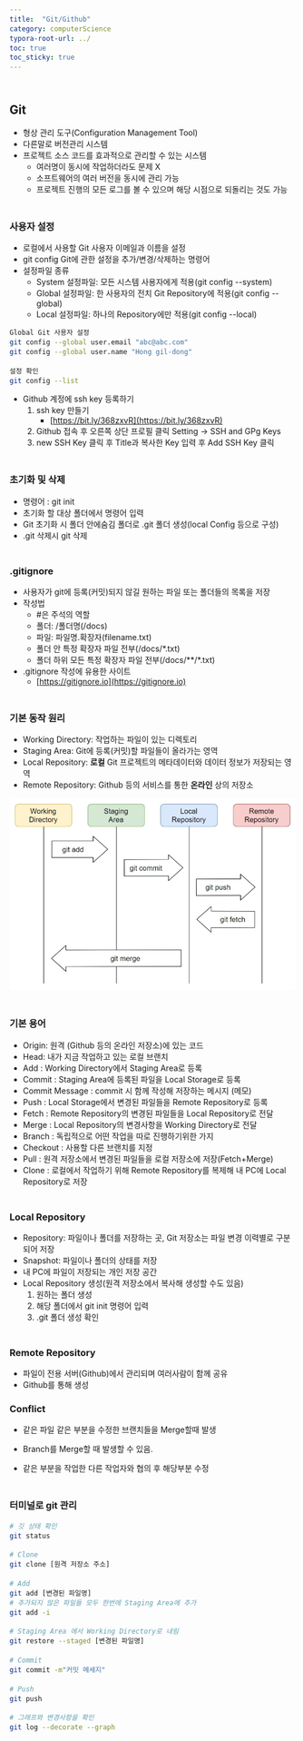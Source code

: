 ```yaml
---
title:  "Git/Github"
category: computerScience
typora-root-url: ../
toc: true
toc_sticky: true
---
```




## <br>Git

- 형상 관리 도구(Configuration Management Tool) 
- 다른말로 버전관리 시스템
- 프로젝트 소스 코드를 효과적으로 관리할 수 있는 시스템
  - 여러명이 동시에 작업하더라도 문제 X
  - 소프트웨어의 여러 버전을 동시에 관리 가능
  - 프로젝트 진행의 모든 로그를 볼 수 있으며 해당 시점으로 되돌리는 것도 가능

### <br>사용자 설정

- 로컬에서 사용할 Git 사용자 이메일과 이름을 설정
- git config Git에 관한 설정을 추가/변경/삭제하는 명령어
- 설정파일 종류
  - System 설정파일: 모든 시스템 사용자에게 적용(git config --system)
  - Global 설정파일: 한 사용자의 전치 Git Repository에 적용(git config --global)
  - Local 설정파일: 하나의 Repository에만 적용(git config --local)

```bash
Global Git 사용자 설정
git config --global user.email "abc@abc.com"
git config --global user.name "Hong gil-dong"

설정 확인
git config --list
```

- Github 계정에 ssh key 등록하기
  1. ssh key 만들기
     - [https://bit.ly/368zxvR](https://bit.ly/368zxvR)
  2. Github 접속 후 오른쪽 상단 프로필 클릭 Setting -> SSH and GPg Keys
  3. new SSH Key 클릭 후 Title과 복사한 Key 입력 후 Add SSH Key 클릭

### <br>초기화 및 삭제

- 명령어 : git init
- 초기화 할 대상 폴더에서 명령어 입력
- Git 초기화 시 폴더 안에숨김 폴더로 .git 폴더 생성(local Config 등으로 구성)
- .git 삭제시 git 삭제

### <br>.gitignore

- 사용자가 git에 등록(커밋)되지 않길 원하는 파일 또는 폴더들의 목록을 저장
- 작성법
  - #은 주석의 역할
  - 폴더: /폴더명(/docs)
  - 파일: 파일명.확장자(filename.txt)
  - 폴더 안 특정 확장자 파일 전부(/docs/*.txt)
  - 폴더 하위 모든 특정 확장자 파일 전부(/docs/\*\*/\*.txt)
- .gitignore 작성에 유용한 사이트
  - [https://gitignore.io](https://gitignore.io)

### <br>기본 동작 원리

- Working Directory: 작업하는 파일이 있는 디렉토리
- Staging Area: Git에 등록(커밋)할 파일들이 올라가는 영역
- Local Repository: **로컬** Git 프로젝트의 메타데이터와 데이터 정보가 저장되는 영역
- Remote Repository: Github 등의 서비스를 통한 **온라인** 상의 저장소

<img src="/../images/git/git.jpg" alt="git" style="zoom:80%;" />

### <br>기본 용어

- Origin: 원격 (Github 등의 온라인 저장소)에 있는 코드 
- Head: 내가 지금 작업하고 있는 로컬 브랜치 
- Add : Working Directory에서 Staging Area로 등록
- Commit : Staging Area에 등록된 파일을 Local Storage로 등록
- Commit Message : commit 시 함께 작성해 저장하는 메시지 (메모)
- Push : Local Storage에서 변경된 파일들을 Remote Repository로 등록
- Fetch : Remote Repository의 변경된 파일들을 Local Repository로 전달
- Merge : Local Repository의 변경사항을 Working Directory로 전달
- Branch : 독립적으로 어떤 작업을 따로 진행하기위한 가지
- Checkout : 사용할 다른 브랜치를 지정
- Pull : 원격 저장소에서 변경된 파일들을 로컬 저장소에 저장(Fetch+Merge)
- Clone : 로컬에서 작업하기 위해 Remote Repository를 복제해 내 PC에 Local Repository로 저장

### <br>Local Repository

- Repository: 파일이나 폴더를 저장하는 곳, Git 저장소는 파일 변경 이력별로 구분되어 저장
- Snapshot: 파일이나 폴더의 상태를 저장
- 내 PC에 파일이 저장되는 개인 저장 공간
- Local Repository 생성(원격 저장소에서 복사해 생성할 수도 있음)
  1. 원하는 폴더 생성
  2. 해당 폴더에서 git init 명령어 입력
  3. .git 폴더 생성 확인

### <br>Remote Repository

- 파일이 전용 서버(Github)에서 관리되며 여러사람이 함께 공유
- Github를 통해 생성



### Conflict

- 같은 파일 같은 부분을 수정한 브랜치들을 Merge할때 발생	

- Branch를 Merge할 때 발생할 수 있음.
- 같은 부분을 작업한 다른 작업자와 협의 후 해당부분 수정



### <br>터미널로 git 관리

```bash
# 깃 상태 확인
git status

# Clone
git clone [원격 저장소 주소]

# Add
git add [변경된 파일명]
# 추가되지 않은 파일들 모두 한번에 Staging Area에 추가
git add -i

# Staging Area 에서 Working Directory로 내림
git restore --staged [변경된 파일명]

# Commit
git commit -m"커밋 메세지"

# Push
git push

# 그래프와 변경사항을 확인 
git log --decorate --graph
```



